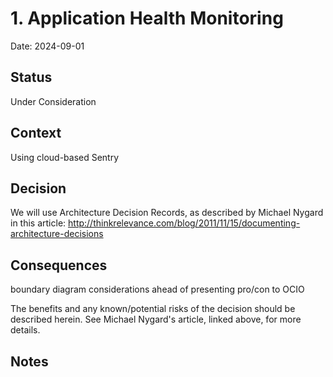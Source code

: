 # 1. Application Health Monitoring

Date: 2024-09-01

## Status

Under Consideration

## Context

Using cloud-based Sentry

## Decision

We will use Architecture Decision Records, as described by Michael Nygard in this article: http://thinkrelevance.com/blog/2011/11/15/documenting-architecture-decisions

## Consequences

boundary diagram considerations ahead of presenting pro/con to OCIO

The benefits and any known/potential risks of the decision should be described herein. See Michael Nygard's article, linked above, for more details.

## Notes
